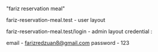 "fariz reservation meal"

fariz-reservation-meal.test - user layout

fariz-reservation-meal.test/login - admin layout
credential : 

email - farizredzuan8@gmail.com
password - 123	